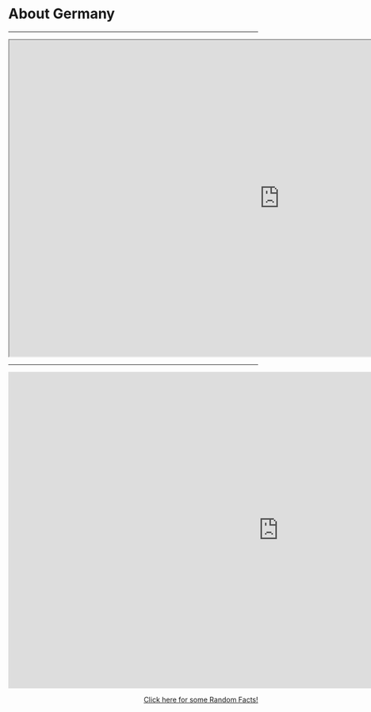 <h1>About Germany</h1>
<hr>

<iframe src="https://www.google.com/maps/d/embed?mid=16isxldHMBllsZAhC0F3UZP8D2AXJptu7" width="1090" height="638"></iframe>
<hr>
<iframe src="https://h5p.org/h5p/embed/398036" width="1090" height="638" frameborder="0" allowfullscreen="allowfullscreen"></iframe><script src="https://h5p.org/sites/all/modules/h5p/library/js/h5p-resizer.js" charset="UTF-8"></script>

<p>
  <a style="float:right;" href="RandomFacts.html">Click here for some Random Facts!</a>
  </p>
